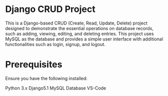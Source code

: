 # Django CRUD Project
This is a Django-based CRUD (Create, Read, Update, Delete) project designed to demonstrate the essential operations on database records, such as adding, viewing, editing, and deleting entries. This project uses MySQL as the database and provides a simple user interface with additional functionalities such as login, signup, and logout.

# Prerequisites
Ensure you have the following installed:

Python 3.x
Django5.1
MySQL Database
VS-Code
